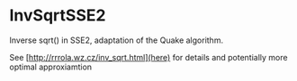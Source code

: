 # InvSqrtSSE2
Inverse sqrt() in SSE2, adaptation of the Quake algorithm.

See [http://rrrola.wz.cz/inv_sqrt.html](here) for details and potentially more optimal approxiamtion
